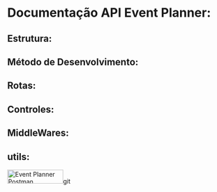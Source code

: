 # Documentação API Event Planner:

## Estrutura:

## Método de Desenvolvimento:

## Rotas:

## Controles:

## MiddleWares:

## utils:



[<img src="https://run.pstmn.io/button.svg" alt="Event Planner Postman" style="width: 128px; height: 32px;">](https://app.getpostman.com/run-collection/21932735-181fc590-82d2-42e4-b939-303ef7110440?action=collection%2Ffork&source=rip_markdown&collection-url=entityId%3D21932735-181fc590-82d2-42e4-b939-303ef7110440%26entityType%3Dcollection%26workspaceId%3D8fe15813-b4a7-4af8-9983-ea3e66ebbc66)git